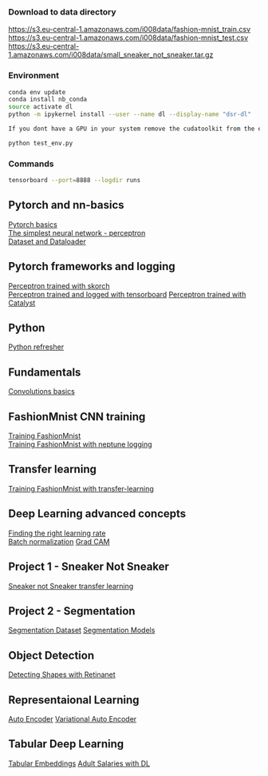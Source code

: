 ### Download to data directory

https://s3.eu-central-1.amazonaws.com/i008data/fashion-mnist_train.csv  
https://s3.eu-central-1.amazonaws.com/i008data/fashion-mnist_test.csv  
https://s3.eu-central-1.amazonaws.com/i008data/small_sneaker_not_sneaker.tar.gz


### Environment

```bash
conda env update
conda install nb_conda
source activate dl
python -m ipykernel install --user --name dl --display-name "dsr-dl"

If you dont have a GPU in your system remove the cudatoolkit from the environment.yml file

python test_env.py

```

### Commands

```bash
tensorboard --port=8888 --logdir runs
```

## Pytorch and nn-basics

[Pytorch basics](1-pytorch-basics.ipynb)  
[The simplest neural network - perceptron](2-perceptron.ipynb)  
[Dataset and Dataloader](pytorch_dataset_and_dataloader)

## Pytorch frameworks and logging
[Perceptron trained with skorch](2.1-perceptron-skorch.ipynb)  
[Perceptron trained and logged with tensorboard](2.2-perceptron-tensorboard.ipynb) 
[Perceptron trained with Catalyst](2.3-perceptron-catalyst)

## Python
[Python refresher](3-Python-refresher-jupyter-tips-and-tricks)

## Fundamentals

[Convolutions basics](3-Python-refresher-jupyter-tips-and-tricks)

## FashionMnist CNN training 

[Training FashionMnist](training-fashion-mnist)  
[Training FashionMnist with neptune logging](training-fashion-mnist-with-neptune)  

## Transfer learning
[Training FashionMnist with transfer-learning](6-pytorch-fmnist-transfer-learning)

## Deep Learning advanced concepts
[Finding the right learning rate](training-fashion-mnist-with-neptune)  
[Batch normalization](batchnom.ipynb)
[Grad CAM](grad-cam.ipynb)


## Project 1 - Sneaker Not Sneaker
[Sneaker not Sneaker transfer learning](7-transfer-learning-sneaker-not-sneaker.ipynb)


## Project 2 - Segmentation
[Segmentation Dataset](8-ISBI-Dataset.ipynb)
[Segmentation Models](9-Segmentation-Networks)


## Object Detection
[Detecting Shapes with Retinanet](10-Object-Detection-Shapes.ipynb)


## Representaional Learning
[Auto Encoder](AutoEncoders%20%20-%20CAE.ipynb)
[Variational Auto Encoder](AutoEncoders%20%20-%20VAE.ipynb)


## Tabular Deep Learning
[Tabular Embeddings](tabular-embeddings-1.ipynb)
[Adult Salaries with DL](tabular-embeddings-2)
